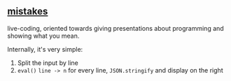 ## [mistakes](http://macwright.org/mistakes/)

live-coding, oriented towards giving presentations about programming and
showing what you mean.

Internally, it's very simple:

1. Split the input by line
2. `eval()` `line -> n` for every line, `JSON.stringify` and display on the right
